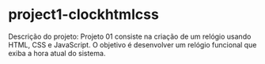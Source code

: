 # project1-clockhtmlcss
Descrição do projeto:
Projeto 01 consiste na criação de um relógio usando HTML, CSS e JavaScript. O objetivo é desenvolver um relógio funcional que exiba a hora atual do sistema.
